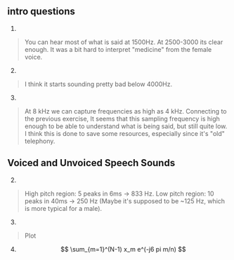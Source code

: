 
## intro questions
1.
> You can hear most of what is said at 1500Hz. At 2500-3000 its clear enough. It was a bit hard to interpret "medicine" from the female voice. 
2.
> I think it starts sounding pretty bad below 4000Hz.
3.
> At 8 kHz we can capture frequencies as high as 4 kHz. Connecting to the previous exercise, It seems that this sampling frequency is high enough to be able to understand what is being said, but still quite low. I think this is done to save some resources, especially since it's "old" telephony.

## Voiced and Unvoiced Speech Sounds
2. 
> High pitch region: 5 peaks in 6ms -> 833 Hz. Low pitch region: 10 peaks in 40ms -> 250 Hz (Maybe it's supposed to be ~125 Hz, which is more typical for a male).
3. 
> Plot
4. $$ \sum_{m=1}^(N-1) x_m e^(-j6 pi m/n) $$


